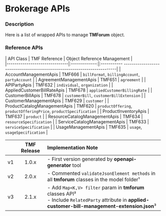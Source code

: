 # Brokerage APIs

### Description
Here is a list of wrapped APIs to manage **TMForum** object.


### Reference APIs

|            API Class          | TMF Reference |                      Object Reference Management                                     	|  
|-------------------------------|:-------------:|:----------- --------------------------------------------------------------------------|
| AccountManagementApis         |   TMF666      | `billFormat`, `billingAccount`, `partyAccount`                         	|
| AgreementManagementApis       |   TMF651      | `agreement`                                                                     	|
| APIPartyApis                  |   TMF632      | `individual`, `organization`                     			     	       		|
| AppliedCustomerBillRateApis   |   TMF678      | `appliedCustomerBillingRate`                                               	|
| CustomerBillApis              |   TMF678      | `customerBill`, `customerBillExtension`                  	            	|
| CustomerManagementApis        |   TMF629      | `customer`                                                     	       		    	|
| ProductCatalogManagementApis  |   TMF620      | `productOffering`, `productOfferingPrice`, `productSpecification`	|
| ProductInventoryApis          |   TMF637      | `product`																		 	|
| ResourceCatalogManagementApis |   TMF634      | `resourceSpecification`															|
| ServiceCatalogManagementApis  |   TMF633      | `serviceSpecification`													     	|
| UsageManagementApis           |   TMF635      | `usage`, `usageSpecification`	 										     	|

|    | TMF Release |      Implementation Note                                                                                                                                            |
|----|:-----------:|:--------------------------------------------------------------------------------------------------------------------------------------------------------------------|
| v1 |    1.0.x    | - First version generated by **openapi-generator** tool                                                                                                             |
| v2 |    2.0.x    | - Commented `validateJsonElement methods` in all **tmforum** classes in the model folder¹                                                                           |
| v3 |    2.1.x    | - Add `Map<K,V> filter` param in **tmforum** classes API²<br>- Include `RelatedParty` attribute in **applied-customer-bill-management-extension.json**³             |